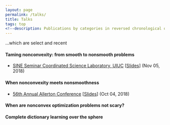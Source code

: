 ```yaml
---
layout: page
permalink: /talks/
title: Talks
tags: top
<!--description: Publications by categories in reversed chronological order. -->
---
```

...which are select and recent 

#### Taming nonconvexity: from smooth to nonsmooth problems 
+ [SINE Seminar Coordinated Science Laboratory, UIUC](https://calendars.illinois.edu/detail/4200/33321967) \[[Slides](/docs/nsms_UIUC_SINE18.pdf)\] (Nov 05, 2018)

#### When nonconvexity meets nonsmoothness
+ [56th Annual Allerton Conference](http://allerton.csl.illinois.edu/) \[[Slides](/docs/allerton18_nsms.pdf)\] (Oct 04, 2018)

#### When are nonconvex optimization problems not scary? 

#### Complete dictionary learning over the sphere 


